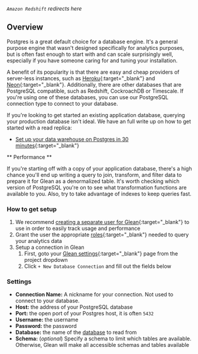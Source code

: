 _`Amazon Redshift` redirects here_

## Overview

Postgres is a great default choice for a database engine. It's a general purpose engine that wasn't designed specifically for analytics purposes, but is often fast enough to start with and can scale surprisingly well, especially if you have someone caring for and tuning your installation.

A benefit of its popularity is that there are easy and cheap providers of server-less instances, such as [Heroku](https://www.heroku.com/postgres){:target="\_blank"} and [Neon](https://neon.tech){:target="\_blank"}. Additionally, there are other databases that are PostgreSQL compatible, such as Redshift, CockroachDB or Timescale. If you're using one of these databases, you can use our PostgreSQL connection type to connect to your database.

If you're looking to get started an existing application database, querying your production database isn't ideal. We have an full write up on how to get started with a read replica:

- [Set up your data warehouse on Postgres in 30 minutes](https://glean.io/blog-posts/setup-your-data-warehouse-on-postgres-in-30-minutes){:target="\_blank"}

** Performance **

If you're starting off with a copy of your application database, there's a high chance you'll end up writing a query to join, transform, and filter data to prepare it for Glean as a denormalized table. It's worth checking which version of PostgreSQL you're on to see what transformation functions are available to you. Also, try to take advantage of indexes to keep queries fast.

### How to get setup

1. We recommend [creating a separate user for Glean](https://www.postgresql.org/docs/current/sql-createuser.html){:target="\_blank"} to use in order to easily track usage and performance
2. Grant the user the appropriate [roles](https://www.postgresql.org/docs/current/role-membership.html){:target="\_blank"} needed to query your analytics data
3. Setup a connection in Glean
   1. First, goto your [Glean settings](https://glean.io/app/p/settings#database_connections){:target="\_blank"} page from the project dropdown
   2. Click `+ New Database Connection` and fill out the fields below

### Settings

- **Connection Name:** A nickname for your connection. Not used to connect to your database.
- **Host:** the address of your PostgreSQL database
- **Port:** the open port of your Postgres host, it is often `5432`
- **Username:** the username
- **Password:** the password
- **Database:** the name of the [database](https://www.postgresql.org/docs/current/ddl-schemas.html) to read from
- **Schema:** (_optional_) Specify a schema to limit which tables are available. Otherwise, Glean will make all accessible schemas and tables available
